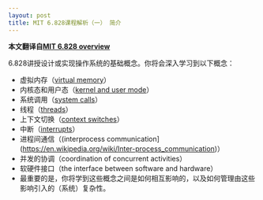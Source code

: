 ```yaml
---
layout: post
title: MIT 6.828课程解析（一） 简介
---
```


**本文翻译自[MIT 6.828 overview](https://pdos.csail.mit.edu/6.828/2014/overview.html)**

6.828讲授设计或实现操作系统的基础概念。你将会深入学习到以下概念：
* 虚拟内存（[virtual memory](https://en.wikipedia.org/wiki/Virtual_memory)）
* 内核态和用户态（[kernel and user mode](https://en.wikipedia.org/wiki/Protection_ring)）
* 系统调用（[system calls](https://en.wikipedia.org/wiki/System_call)）
* 线程（[threads](https://en.wikipedia.org/wiki/Thread_(computing))）
* 上下文切换（[context switches](https://en.wikipedia.org/wiki/Context_switch)）
* 中断（[interrupts](https://en.wikipedia.org/wiki/Interrupt)）
* 进程间通信（(interprocess communication](https://en.wikipedia.org/wiki/Inter-process_communication)）
* 并发的协调（coordination of concurrent activities）
* 软硬件接口（the interface between software and hardware）
* 最重要的是，你将学到这些概念之间是如何相互影响的，以及如何管理由这些影响引入的（系统）复杂性。


